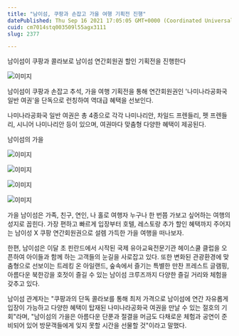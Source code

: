 ```yaml
---
title: "남이섬, 쿠팡과 손잡고 가을 여행 기획전 진행"
datePublished: Thu Sep 16 2021 17:05:05 GMT+0000 (Coordinated Universal Time)
cuid: cm7014stq003509l55agx3111
slug: 2377

---
```



남이섬이 쿠팡과 콜라보로 남이섬 연간회원권 할인 기획전을 진행한다

![이미지](https://cdn.hashnode.com/res/hashnode/image/upload/v1739250975729/300ecb97-0647-4397-8b9a-dc3aa20d49cf.jpeg)

남이섬이 쿠팡과 손잡고 추석, 가을 여행 기획전을 통해 연간회원권인 '나미나라공화국 일반 여권'을 단독으로 런칭하여 역대급 혜택을 선보인다.

나미나라공화국 일반 여권은 총 4종으로 각각 나미나리안, 차일드 프렌들리, 펫 프렌들리, 시니어 나미나리안 등이 있으며, 여권마다 맞춤형 다양한 혜택이 제공된다.

남이섬의 가을

![이미지](https://cdn.hashnode.com/res/hashnode/image/upload/v1739250978506/a4563f7a-db3e-4c30-86de-ff9ca1cfa890.jpeg)

![이미지](https://blog.kakaocdn.net/dn/bDkOE0/btrfdXWDSt2/hSqRR6h2Y4eRAkxVVmIOg1/img.jpg)

![이미지](https://cdn.hashnode.com/res/hashnode/image/upload/v1739250985240/b3876649-db86-4484-9019-eed5cd97ff4e.jpeg)

![이미지](https://cdn.hashnode.com/res/hashnode/image/upload/v1739250988090/28f7a050-0e7c-403a-8694-79c457557465.jpeg)

가을 남이섬은 가족, 친구, 연인, 나 홀로 여행자 누구나 한 번쯤 가보고 싶어하는 여행의 성지로 꼽힌다. 가장 편하고 빠르게 입장부터 호텔, 레스토랑 추가 할인 혜택까지 주어지는 남이성 X 쿠팡 연간회원권으로 설렘 가득한 가을 여행을 떠나보자.

한편, 남이섬은 이달 초 핀란드에서 시작된 국제 유아교육전문기관 헤이스쿨 클럽을 오픈하여 아이들과 함께 하는 고객들의 눈길을 사로잡고 있다. 또한 변화된 관광환경에 맞춤형으로 선보이는 트레킹 온 아일랜드, 숲속에서 즐기는 특별한 만찬 프레스트 글램핑, 아름다운 북한강을 호젓이 즐길 수 있는 남이섬 크루즈까지 다양한 즐길 거리와 체험을 갖추고 있다.

남이섬 관계자는 "쿠팡과의 단독 콜라보를 통해 최저 가격으로 남이섬에 연간 자유롭게 입장이 가능하고 다양한 혜택이 탑재된 나미나라공화국 여권을 만날 수 있는 절호의 기회"라며, "남이섬의 가을은 아름다운 단푼과 절결을 머금도 다채로운 체험과 공연이 준비되어 있어 방문객들에게 잊지 못할 시간을 선물할 것"이라고 말했다.